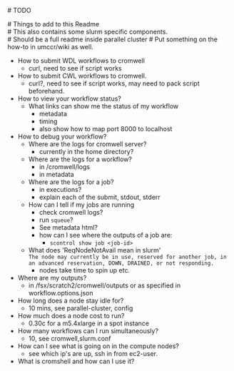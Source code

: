 \# TODO

\# Things to add to this Readme  
\# This also contains some slurm specific components.  
\# Should be a full readme inside parallel cluster
\# Put something on the how-to in umccr/wiki as well.
- How to submit WDL workflows to cromwell
  - curl, need to see if script works
- How to submit CWL workflows to cromwell.
  - curl?, need to see if script works, may need to pack script beforehand.
- How to view your workflow status?
  - What links can show me the status of my workflow
    - metadata
    - timing
    - also show how to map port 8000 to localhost
- How to debug your workflow?
  - Where are the logs for cromwell server?
    - currently in the home directory?
  - Where are the logs for a workflow?
    - in /cromwell/logs
    - in metadata
  - Where are the logs for a job?
    - in executions?
    - explain each of the submit, stdout, stderr
  - How can I tell if my jobs are running
    - check cromwell logs?
    - run `squeue`?
    - See metadata html?
    - how can I see where the outputs of a job are:
      - `scontrol show job <job-id>` 
  - What does 'ReqNodeNotAvail mean in slurm'  
    `The node may currently be in use, reserved for another job, in an advanced reservation, DOWN, DRAINED, or not responding.`
    - nodes take time to spin up etc.
- Where are my outputs?
  - in /fsx/scratch2/cromwell/outputs or as specified in workflow.options.json
- How long does a node stay idle for?
  - 10 mins, see parallel-cluster, config
- How much does a node cost to run?
  - 0.30c for a m5.4xlarge in a spot instance
- How many workflows can I run simultaneously?
  - 10, see cromwell,slurm.conf
- How can I see what is going on in the compute nodes?
  - see which ip's are up, ssh in from ec2-user.
- What is cromshell and how can I use it?